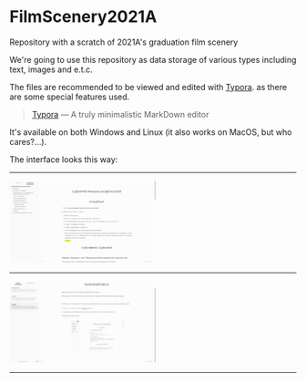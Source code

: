 # FilmScenery2021A

Repository with a scratch of 2021A's graduation film scenery

We're going to use this repository as data storage of various types including text, images and e.t.c.



The files are recommended to be viewed and edited with [Typora](https://typora.io/). as there are some special features used.

> [Typora](https://typora.io/) — A truly minimalistic MarkDown editor

It's available on both Windows and Linux (it also works on MacOS, but who cares?…).

The interface looks this way:

___

<img src="images\ScreenShot_contents.png" alt="ScreenShot with contents tab" style="zoom: 25%;" />

___

<img src="images\ScreenShot_Files.png" alt="ScreenShot with Files tab " style="zoom:25%;" />

___

